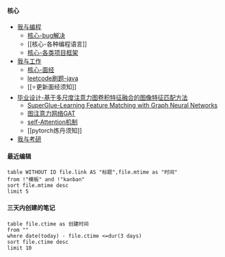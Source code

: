#### 核心
- [我与编程](编程/我与编程.md)
	- [核心-bug解决](bug解决/核心-bug解决.md)
	- [[核心-各种编程语言]]
	- [核心-各类项目框架](核心-各类项目框架)
- [我与工作](编程/我与工作.md)
	- [核心-面经](编程/工作相关/核心-面经.md)
	- [leetcode刷题-java](编程/Leetcode/leetcode刷题-java.md)
	- [[⭐更新面经须知]]
- [毕业设计-基于多尺度注意力图卷积特征融合的图像特征匹配方法](科研/毕业设计/毕业设计-基于多尺度注意力图卷积特征融合的图像特征匹配方法.md)
	- [SuperGlue-Learning Feature Matching with Graph Neural Networks](科研/毕业设计/SuperGlue-Learning%20Feature%20Matching%20with%20Graph%20Neural%20Networks.md)
	- [图注意力网络GAT](科研/毕业设计/图注意力网络GAT.md)
	- [self-Attention机制](科研/毕业设计/self-Attention机制.md)
	- [[pytorch炼丹须知]]
- [我与考研](考研/我与考研.md) 

 
#### 最近编辑
```dataview
table WITHOUT ID file.link AS "标题",file.mtime as "时间"
from !"模板" and !"kanban"
sort file.mtime desc
limit 5
```

#### 三天内创建的笔记
```dataview
table file.ctime as 创建时间
from ""
where date(today) - file.ctime <=dur(3 days)
sort file.ctime desc
limit 10
```

